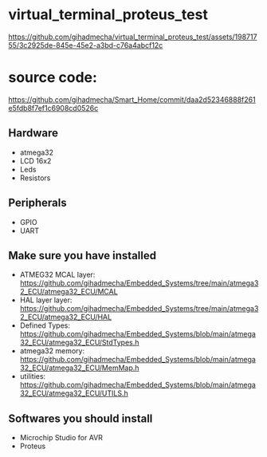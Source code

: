 # virtual_terminal_proteus_test

https://github.com/gihadmecha/virtual_terminal_proteus_test/assets/19871755/3c2925de-845e-45e2-a3bd-c76a4abcf12c

# source code:
https://github.com/gihadmecha/Smart_Home/commit/daa2d52346888f261e5fdb8f7ef1c6908cd0526c

## Hardware
- atmega32
- LCD 16x2
- Leds
- Resistors

## Peripherals
- GPIO
- UART

## Make sure you have installed
- ATMEG32 MCAL layer: https://github.com/gihadmecha/Embedded_Systems/tree/main/atmega32_ECU/atmega32_ECU/MCAL
- HAL layer layer: https://github.com/gihadmecha/Embedded_Systems/tree/main/atmega32_ECU/atmega32_ECU/HAL
- Defined Types: https://github.com/gihadmecha/Embedded_Systems/blob/main/atmega32_ECU/atmega32_ECU/StdTypes.h
- atmega32 memory: https://github.com/gihadmecha/Embedded_Systems/blob/main/atmega32_ECU/atmega32_ECU/MemMap.h
- utilities: https://github.com/gihadmecha/Embedded_Systems/blob/main/atmega32_ECU/atmega32_ECU/UTILS.h

## Softwares you should install
- Microchip Studio for AVR
- Proteus
